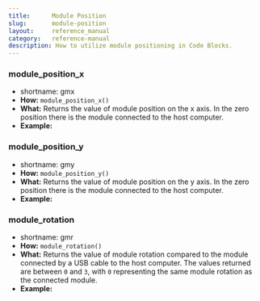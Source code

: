 ```yaml
---
title:      Module Position
slug:       module-position
layout:     reference_manual   
category:   reference-manual
description: How to utilize module positioning in Code Blocks.
---
```


<!-- egy kép többet ér száz szónál ezért majd rakunk ide! -->

### module_position_x
  - shortname: gmx
  - **How:** `module_position_x()`
  - **What:** Returns the value of module position on the x axis. In the zero position there is the module connected to the host computer.<!-- x a left-right-->
  - **Example:**

### module_position_y
  - shortname: gmy
  - **How:** `module_position_y()`<!-- y a up-down-->
  - **What:** Returns the value of module position on the y axis. In the zero position there is the module connected to the host computer.
  - **Example:**

### module_rotation
  - shortname: gmr
  - **How:** `module_rotation()` <!-- 0 usb side up, 1: -90°2: -180° stb-->
  - **What:** Returns the value of module rotation compared to the module connected by a USB cable to the host computer. The values returned are between `0` and `3`, with `0` representing the same module rotation as the connected module.
  - **Example:**
